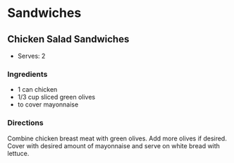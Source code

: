 # Sandwiches

## Chicken Salad Sandwiches

* Serves: 2

### Ingredients

* 1 can  chicken
* 1/3 cup sliced green olives
* to cover mayonnaise

### Directions

Combine chicken breast meat with green olives.  Add more olives if desired.  Cover with desired amount of mayonnaise and serve on white bread with lettuce.
